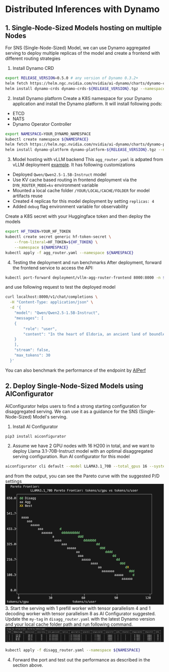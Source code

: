 # Distributed Inferences with Dynamo
## 1. Single-Node-Sized Models hosting on multiple Nodes
For SNS (Single-Node-Sized) Model, we can use Dynamo aggregated serving to deploy multiple replicas of the model and create a frontend with different routing strategies
1. Install Dynamo CRD
```sh
export RELEASE_VERSION=0.5.0 # any version of Dynamo 0.3.2+
helm fetch https://helm.ngc.nvidia.com/nvidia/ai-dynamo/charts/dynamo-crds-${RELEASE_VERSION}.tgz
helm install dynamo-crds dynamo-crds-${RELEASE_VERSION}.tgz --namespace default
```
2. Install Dynamo platform
Create a K8S namespace for your Dynamo application and install the Dynamo platform. It will install following pods:
- ETCD
- NATS
- Dynamo Operator Controller
```sh
export NAMESPACE=YOUR_DYNAMO_NAMESPACE
kubectl create namespace ${NAMESPACE}
helm fetch https://helm.ngc.nvidia.com/nvidia/ai-dynamo/charts/dynamo-platform-${RELEASE_VERSION}.tgz
helm install dynamo-platform dynamo-platform-${RELEASE_VERSION}.tgz --namespace ${NAMESPACE}
```
3. Model hosting with vLLM backend
This `agg_router.yaml` is adpated from vLLM deployment [example](https://github.com/ai-dynamo/dynamo/blob/main/examples/backends/vllm/deploy/agg_router.yaml). It has following customizations
- Deployed `Qwen/Qwen2.5-1.5B-Instruct` model
- Use KV cache based routing in frontend deployment via the `DYN_ROUTER_MODE=kv` environment variable
- Mounted a local cache folder `/YOUR/LOCAL/CACHE/FOLDER` for model artifacts reuse
- Created 4 replicas for this model deployment by setting `replicas: 4`
- Added `debug` flag environment variable for observability

Create a K8S secret with your Huggingface token and then deploy the models
```sh
export HF_TOKEN=YOUR_HF_TOKEN
kubectl create secret generic hf-token-secret \
    --from-literal=HF_TOKEN=${HF_TOKEN} \
    --namespace ${NAMESPACE}
kubectl apply -f agg_router.yaml --namespace ${NAMESPACE}
```
4. Testing the deployment and run benchmarks
After deployment, forward the frontend service to access the API:
```sh
kubectl port-forward deployment/vllm-agg-router-frontend 8000:8000 -n ${NAMESPACE}
```
and use following request to test the deployed model
```sh
curl localhost:8000/v1/chat/completions \
  -H "Content-Type: application/json" \
  -d '{
    "model": "Qwen/Qwen2.5-1.5B-Instruct",
    "messages": [
    {
        "role": "user",
        "content": "In the heart of Eldoria, an ancient land of boundless magic and mysterious creatures, lies the long-forgotten city of Aeloria. Once a beacon of knowledge and power, Aeloria was buried beneath the shifting sands of time, lost to the world for centuries. You are an intrepid explorer, known for your unparalleled curiosity and courage, who has stumbled upon an ancient map hinting at ests that Aeloria holds a secret so profound that it has the potential to reshape the very fabric of reality. Your journey will take you through treacherous deserts, enchanted forests, and across perilous mountain ranges. Your Task: Character Background: Develop a detailed background for your character. Describe their motivations for seeking out Aeloria, their skills and weaknesses, and any personal connections to the ancient city or its legends. Are they driven by a quest for knowledge, a search for lost familt clue is hidden."
    }
    ],
    "stream": false,
    "max_tokens": 30
  }'
  ```
You can also benchmark the performance of the endpoint by [AIPerf](https://github.com/ai-dynamo/aiperf/blob/main/README.md)

## 2. Deploy Single-Node-Sized Models using AIConfigurator
AIConfigurator helps users to find a strong starting configuration for disaggregated serving. We can use it as a guidance for the SNS (Single-Node-Sized) Model's serving.
1. Install AI Configurator
```sh
pip3 install aiconfigurator
```
2. Assume we have 2 GPU nodes with 16 H200 in total, and we want to deploy Llama 3.1-70B-Instruct model with an optimal disaggregated serving configuration. Run AI configurator for this model
```sh
aiconfigurator cli default --model LLAMA3.1_70B --total_gpus 16 --system h200_sxm
```
and from the output, you can see the Pareto curve with the suggested P/D settings
![text](images/pareto.png)
3. Start the serving with 1 prefill worker with tensor parallelism 4 and 1 decoding worker with tensor parallelism 8 as AI Configurator suggested. Update the `my-tag` in `disagg_router.yaml` with the latest Dynamo version and your local cache folder path and run following command.
![text](images/settings.png)
```sh
kubectl apply -f disagg_router.yaml --namespace ${NAMESPACE}
```

4. Forward the port and test out the performance as described in the section above.
